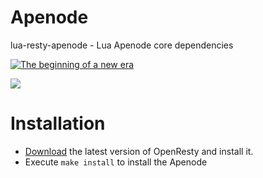 # Apenode 

lua-resty-apenode - Lua Apenode core dependencies


[![The beginning of a new era](http://img.youtube.com/vi/U2iiPpcwfCA/0.jpg)](http://www.youtube.com/watch?v=U2iiPpcwfCA)


![](http://www.mediabistro.com/agencyspy/files/original/global.jpg)

# Installation

* [Download](http://openresty.com/#Download) the latest version of OpenResty and install it.
* Execute `make install` to install the Apenode
